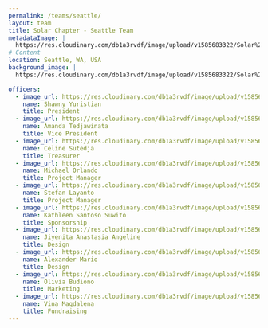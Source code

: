 ```yaml
---
permalink: /teams/seattle/
layout: team
title: Solar Chapter - Seattle Team
metadataImage: |
  https://res.cloudinary.com/db1a3rvdf/image/upload/v1585683322/Solar%20Chapter%20Website/teams_page/seattle/FALL_19_TEAM_PHOTO/seattle_team_q9wlia.jpg
# Content
location: Seattle, WA, USA
background_image: |
  https://res.cloudinary.com/db1a3rvdf/image/upload/v1585683322/Solar%20Chapter%20Website/teams_page/seattle/FALL_19_TEAM_PHOTO/seattle_team_q9wlia.jpg

officers:
  - image_url: https://res.cloudinary.com/db1a3rvdf/image/upload/v1585683320/Solar%20Chapter%20Website/teams_page/seattle/FALL_19_TEAM_PHOTO/Shawny_Yuristian_ixhcqx.png
    name: Shawny Yuristian
    title: President
  - image_url: https://res.cloudinary.com/db1a3rvdf/image/upload/v1585683321/Solar%20Chapter%20Website/teams_page/seattle/FALL_19_TEAM_PHOTO/Amanda_Tedjawinata_q91tob.png
    name: Amanda Tedjawinata
    title: Vice President
  - image_url: https://res.cloudinary.com/db1a3rvdf/image/upload/v1585683321/Solar%20Chapter%20Website/teams_page/seattle/FALL_19_TEAM_PHOTO/Celine_Sutedja_jl0loa.png
    name: Celine Sutedja
    title: Treasurer
  - image_url: https://res.cloudinary.com/db1a3rvdf/image/upload/v1585683323/Solar%20Chapter%20Website/teams_page/seattle/FALL_19_TEAM_PHOTO/Michael_Orlando_j5szth.png
    name: Michael Orlando
    title: Project Manager
  - image_url: https://res.cloudinary.com/db1a3rvdf/image/upload/v1585683321/Solar%20Chapter%20Website/teams_page/seattle/FALL_19_TEAM_PHOTO/Stefan_Layanto_povhx4.png
    name: Stefan Layanto
    title: Project Manager
  - image_url: https://res.cloudinary.com/db1a3rvdf/image/upload/v1585683321/Solar%20Chapter%20Website/teams_page/seattle/FALL_19_TEAM_PHOTO/Kathleen_Santoso_Suwito_q89nmv.png
    name: Kathleen Santoso Suwito
    title: Sponsorship
  - image_url: https://res.cloudinary.com/db1a3rvdf/image/upload/v1585683322/Solar%20Chapter%20Website/teams_page/seattle/FALL_19_TEAM_PHOTO/Jiyenita_Anastasia_Angeline_qx5fse.png
    name: Jiyenita Anastasia Angeline
    title: Design
  - image_url: https://res.cloudinary.com/db1a3rvdf/image/upload/v1585683320/Solar%20Chapter%20Website/teams_page/seattle/FALL_19_TEAM_PHOTO/Alexander_Mario_av0klj.png
    name: Alexander Mario
    title: Design
  - image_url: https://res.cloudinary.com/db1a3rvdf/image/upload/v1585683320/Solar%20Chapter%20Website/teams_page/seattle/FALL_19_TEAM_PHOTO/Olivia_Budiono_milrjj.png
    name: Olivia Budiono
    title: Marketing
  - image_url: https://res.cloudinary.com/db1a3rvdf/image/upload/v1585683321/Solar%20Chapter%20Website/teams_page/seattle/FALL_19_TEAM_PHOTO/Vina_Magdalena_tdv3rp.png
    name: Vina Magdalena
    title: Fundraising
---
```

